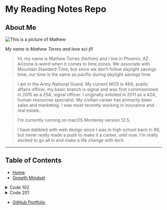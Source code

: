 # My Reading Notes Repo

## About Me

![This is a picture of Mathew](https://i.ibb.co/RYF2zv7/Mathew-Torres-web.jpg)

_My name is Mathew Torres and love sci-fi!_

> Hi, my name is Mathew Torres (he/him) and I live in Phoenix, AZ.  Arizona is weird when it comes to time zones.  We associate with Mountain Standard Time, but since we don't follow daylight savings time, our time is the same as pacific during daylight savings time.

> I am in the Army National Guard. My current MOS is 46A, public affairs officer, my basic branch is signal and was first commissioned in 2015 as a 25A, signal officer.  I originally enlisted in 2011 as a 42A, human resources specialist.
My civilian career has primarily been sales and marketing.  I was most recently working in insurance and real estate.

> I'm currently running on macOS Monterey version 12.5,

> I have dabbled with web design since I was in high school back in 99, but never really made a push to make it a career, until now.  I'm really excited to go all in and make a life change with tech.

***

## Table of Contents

- [Home](https://mtorres6739.github.io/reading-notes)
- [Growth Mindset](growthMindset)

<details>
<summary>Code 102</summary>

### Code 102

- [Class 1 Notes](class1)
- [Class 2 Notes](class2)
- [Class 3 Notes](class3)
- [Class 4 Notes](class4)
- [Class 5 Notes](class5)
- [Class 6 Notes](class6)
- [Class 7 Notes](class7)
- [Class 8 Notes](class8)

</details>

<details>
<summary>Code 201</summary>

### Code 201

- [Class 1 Notes]()
- [Class 2 Notes]()
- [Class 3 Notes]()
- [Class 4 Notes]()
- [Class 5 Notes]()
- [Class 6 Notes]()
- [Class 7 Notes]()
- [Class 8 Notes]()
- [Class 9 Notes]()
- [Class 10 Notes]()
- [Class 11 Notes]()
- [Class 12 Notes]()
- [Class 13 Notes]()
- [Class 14 Notes]()
- [Class 15 Notes]()

</details>

- [GitHub Portfolio](https://github.com/mtorres6739)
